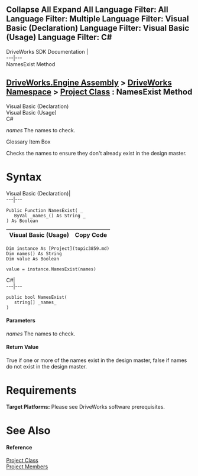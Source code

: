 Collapse All Expand All Language Filter: All  Language Filter: Multiple  Language Filter: Visual Basic (Declaration) Language Filter: Visual Basic (Usage) Language Filter: C#  
---  
DriveWorks SDK Documentation  |   
---|---  
NamesExist Method   
  
[DriveWorks.Engine Assembly](topic2156.md) > [DriveWorks Namespace](topic2159.md) > [Project Class](topic3859.md) : NamesExist Method  
---  
  
Visual Basic (Declaration)    
Visual Basic (Usage)    
C# 

_names_
    The names to check.

Glossary Item Box

Checks the names to ensure they don't already exist in the design master. 

# Syntax

Visual Basic (Declaration)|   
---|---  
      
    
    Public Function NamesExist( _
       ByVal _names_() As String _
    ) As Boolean  
  
Visual Basic (Usage)| Copy Code  
---|---  
      
    
    Dim instance As [Project](topic3859.md)
    Dim names() As String
    Dim value As Boolean
     
    value = instance.NamesExist(names)  
  
C#|   
---|---  
      
    
    public bool NamesExist( 
       string[] _names_
    )  
  
#### Parameters

 _names_
    The names to check.

#### Return Value

True if one or more of the names exist in the design master, false if names do not exist in the design master.

# Requirements

**Target Platforms:** Please see DriveWorks software prerequisites.

# See Also

#### Reference

[Project Class](topic3859.md)   
[Project Members](topic3860.md)


